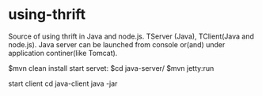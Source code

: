 using-thrift
============

Source of using thrift in Java and node.js. TServer (Java), TClient(Java and node.js).
Java server can be launched from console or(and) under application continer(like Tomcat).

$mvn clean install
start servet:
$cd java-server/
$mvn jetty:run

start client
cd java-client
java -jar


